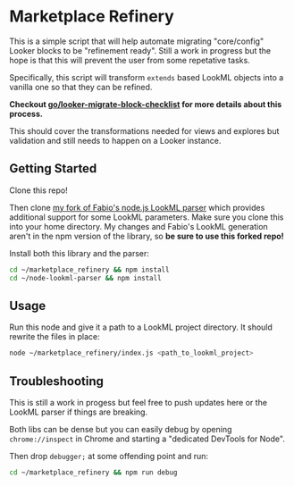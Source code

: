 # Marketplace Refinery

This is a simple script that will help automate migrating "core/config" Looker blocks to be "refinement ready". 
Still a work in progress but the hope is that this will prevent the user from some repetative tasks.

Specifically, this script will transform `extends` based LookML objects into a vanilla one so that they can be refined. 

**Checkout [go/looker-migrate-block-checklist](https://docs.google.com/document/d/1-CZAHXSVh2BK_vOd36fOPdga2YNCUQ8AeTtQMp36pgg/edit?usp=sharing) for more details about this process.** 

This should cover the transformations needed for views and explores but validation and still needs to happen on a Looker instance.

## Getting Started
Clone this repo! 

Then clone [my fork of Fabio's node.js LookML parser](https://github.com/thomasbanghart/node-lookml-parser/tree/tjbanghart/sort-support) which provides additional support for some LookML parameters. Make sure you clone this into your home directory. My changes and Fabio's LookML generation aren't in the npm version of the library, so **be sure to use this forked repo!**

Install both this library and the parser:
```bash
cd ~/marketplace_refinery && npm install
cd ~/node-lookml-parser && npm install
```

## Usage
Run this node and give it a path to a LookML project directory. It should rewrite the files in place:
```bash
node ~/marketplace_refinery/index.js <path_to_lookml_project>
```


## Troubleshooting 
This is still a work in progess but feel free to push updates here or the LookML parser if things are breaking.

Both libs can be dense but you can easily debug by opening `chrome://inspect` in Chrome and starting a "dedicated DevTools for Node".

Then drop `debugger;` at some offending point and run: 
```bash
cd ~/marketplace_refinery && npm run debug
```
